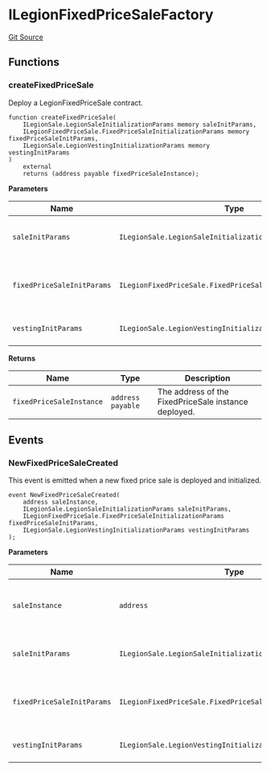 # ILegionFixedPriceSaleFactory
[Git Source](https://github.com/Legion-Team/evm-contracts/blob/e045131669c5801ab2e88b13e55002362a64c068/src/interfaces/factories/ILegionFixedPriceSaleFactory.sol)


## Functions
### createFixedPriceSale

Deploy a LegionFixedPriceSale contract.


```solidity
function createFixedPriceSale(
    ILegionSale.LegionSaleInitializationParams memory saleInitParams,
    ILegionFixedPriceSale.FixedPriceSaleInitializationParams memory fixedPriceSaleInitParams,
    ILegionSale.LegionVestingInitializationParams memory vestingInitParams
)
    external
    returns (address payable fixedPriceSaleInstance);
```
**Parameters**

|Name|Type|Description|
|----|----|-----------|
|`saleInitParams`|`ILegionSale.LegionSaleInitializationParams`|The Legion sale initialization parameters.|
|`fixedPriceSaleInitParams`|`ILegionFixedPriceSale.FixedPriceSaleInitializationParams`|The fixed price sale specific initialization parameters.|
|`vestingInitParams`|`ILegionSale.LegionVestingInitializationParams`|The vesting initialization parameters.|

**Returns**

|Name|Type|Description|
|----|----|-----------|
|`fixedPriceSaleInstance`|`address payable`|The address of the FixedPriceSale instance deployed.|


## Events
### NewFixedPriceSaleCreated
This event is emitted when a new fixed price sale is deployed and initialized.


```solidity
event NewFixedPriceSaleCreated(
    address saleInstance,
    ILegionSale.LegionSaleInitializationParams saleInitParams,
    ILegionFixedPriceSale.FixedPriceSaleInitializationParams fixedPriceSaleInitParams,
    ILegionSale.LegionVestingInitializationParams vestingInitParams
);
```

**Parameters**

|Name|Type|Description|
|----|----|-----------|
|`saleInstance`|`address`|The address of the sale instance deployed.|
|`saleInitParams`|`ILegionSale.LegionSaleInitializationParams`|The Legion sale initialization parameters.|
|`fixedPriceSaleInitParams`|`ILegionFixedPriceSale.FixedPriceSaleInitializationParams`|The fixed price sale specific initialization parameters.|
|`vestingInitParams`|`ILegionSale.LegionVestingInitializationParams`|The vesting initialization parameters.|


